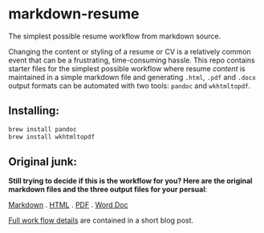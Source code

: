 # markdown-resume
The simplest possible resume workflow from markdown source.

Changing the content or styling of a resume or CV is a relatively common event that
can be a frustrating, time-consuming hassle. This repo contains starter files for
the simplest possible workflow where resume *content* is maintained in a simple markdown
file and generating `.html`, `.pdf` and `.docx` output formats can be automated with
two tools: `pandoc` and `wkhtmltopdf`.

## Installing:

```sh
brew install pandoc
brew install wkhtmltopdf
```

## Original junk:

**Still trying to decide if this is the workflow for you? Here are the original markdown files and the three output files for your persual**:

[Markdown](resume.md) . [HTML](resume.html) . [PDF](resume.pdf) . [Word Doc](resume.docx)

[Full work flow details](http://sdsawtelle.github.io/blog/output/simple-markdown-resume-with-pandoc-and-wkhtmltopdf.html) are contained in a short blog post.
